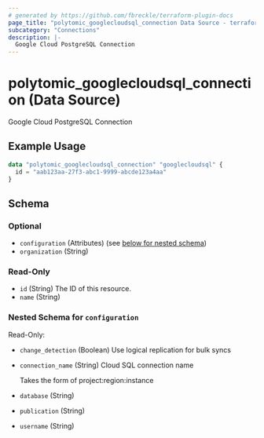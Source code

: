 ```yaml
---
# generated by https://github.com/fbreckle/terraform-plugin-docs
page_title: "polytomic_googlecloudsql_connection Data Source - terraform-provider-polytomic"
subcategory: "Connections"
description: |-
  Google Cloud PostgreSQL Connection
---
```


# polytomic_googlecloudsql_connection (Data Source)

Google Cloud PostgreSQL Connection

## Example Usage

```terraform
data "polytomic_googlecloudsql_connection" "googlecloudsql" {
  id = "aab123aa-27f3-abc1-9999-abcde123a4aa"
}
```

<!-- schema generated by tfplugindocs -->
## Schema

### Optional

- `configuration` (Attributes) (see [below for nested schema](#nestedatt--configuration))
- `organization` (String)

### Read-Only

- `id` (String) The ID of this resource.
- `name` (String)

<a id="nestedatt--configuration"></a>
### Nested Schema for `configuration`

Read-Only:

- `change_detection` (Boolean) Use logical replication for bulk syncs
- `connection_name` (String) Cloud SQL connection name

    Takes the form of project:region:instance
- `database` (String)
- `publication` (String)
- `username` (String)


